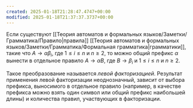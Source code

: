 ```yaml
---
created: 2025-01-18T21:28:47.4747+00:00
modified: 2025-01-18T21:37:37.3737+00:00
---
```

Если существуют [[Теория автоматов и формальных языков/Заметки/Грамматика/Правило|правила]] [[Теория автоматов и формальных языков/Заметки/Грамматика/Формальная грамматика|грамматики]], такие что $A \rightarrow \alpha \beta_i$, где $1 \leq i \leq n$ и $n \geq 2$, то можно общий префикс $\alpha$ вынести в отдельное правило $A \rightarrow \alpha B$, где $B \rightarrow \beta_i$ и $1 \leq i \leq n$ и $n \geq 2$.

Такое преобразование называется *левой факторизацией*. Результат
применения левой факторизации неоднозначный, зависит от выбора префикса, выносимого в отдельное правило (например, в качестве префикса можно взять один символ или общий префикс наибольшей длины) и количества правил, участвующих в факторизации.